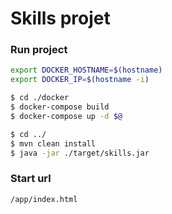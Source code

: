 # Skills projet

### Run project

```sh
export DOCKER_HOSTNAME=$(hostname)
export DOCKER_IP=$(hostname -i)

$ cd ./docker
$ docker-compose build
$ docker-compose up -d $@

$ cd ../
$ mvn clean install
$ java -jar ./target/skills.jar
```


### Start url

```
/app/index.html
```